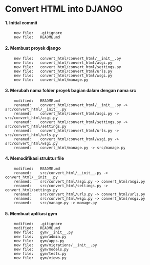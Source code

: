 # Convert HTML into DJANGO 


#### 1. Initial commit

        new file:   .gitignore
        new file:   README.md


#### 2. Membuat proyek django

        new file:   convert_html/convert_html/__init__.py
        new file:   convert_html/convert_html/asgi.py
        new file:   convert_html/convert_html/settings.py
        new file:   convert_html/convert_html/urls.py
        new file:   convert_html/convert_html/wsgi.py
        new file:   convert_html/manage.py


#### 3. Merubah nama folder proyek bagian dalam dengan nama src

        modified:   README.md
        renamed:    convert_html/convert_html/__init__.py -> src/convert_html/__init__.py
        renamed:    convert_html/convert_html/asgi.py -> src/convert_html/asgi.py
        renamed:    convert_html/convert_html/settings.py -> src/convert_html/settings.py
        renamed:    convert_html/convert_html/urls.py -> src/convert_html/urls.py
        renamed:    convert_html/convert_html/wsgi.py -> src/convert_html/wsgi.py
        renamed:    convert_html/manage.py -> src/manage.py


#### 4. Memodifikasi struktur file

        modified:   README.md
        renamed:    src/convert_html/__init__.py -> convert_html/__init__.py
        renamed:    src/convert_html/asgi.py -> convert_html/asgi.py
        renamed:    src/convert_html/settings.py -> convert_html/settings.py
        renamed:    src/convert_html/urls.py -> convert_html/urls.py
        renamed:    src/convert_html/wsgi.py -> convert_html/wsgi.py
        renamed:    src/manage.py -> manage.py


#### 5. Membuat aplikasi gym

        modified:   .gitignore
        modified:   README.md
        new file:   gym/__init__.py
        new file:   gym/admin.py
        new file:   gym/apps.py
        new file:   gym/migrations/__init__.py
        new file:   gym/models.py
        new file:   gym/tests.py
        new file:   gym/views.py
